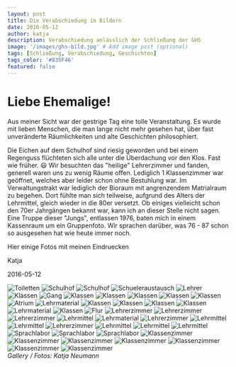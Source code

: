 ```yaml
---
layout: post
title: Die Verabschiedung in Bildern
date: 2016-05-12
author: katja
description: Verabschiedung anlässlich der Schließung der GHS
image: '/images/ghs-bild.jpg' # Add image post (optional)
tags: [Schließung, Verabschiedung, Geschichten]
tags_color: '#835F46'
featured: false
---
```


# Liebe Ehemalige!

Aus meiner Sicht war der gestrige Tag eine tolle Veranstaltung. Es wurde mit lieben Menschen, die man lange nicht mehr gesehen hat, über fast unveränderte Räumlichkeiten und alte Geschichten philosophiert.

Die Eichen auf dem Schulhof sind riesig geworden und bei einem Regenguss flüchteten sich alle unter die Überdachung vor den Klos. Fast wie früher. 😃 
Wir besuchten das "heilige" Lehrerzimmer und fanden, generell waren uns zu wenig Räume offen. Lediglich 1 Klassenzimmer war geöffnet, welches aber leider schon ohne Bestuhlung war. Im Verwaltungstrakt war lediglich der Bioraum mit angrenzendem Matrialraum zu begehen. 
Dort fühlte man sich teilweise, aufgrund des Alters der Lehrmittel, gleich wieder in die 80er versetzt. Ob einiges vielleicht schon den 70er Jahrgängen bekannt war, kann ich an dieser Stelle nicht sagen.
Eine Truppe dieser "Jungs", entlassen 1976, baten mich in einem Kassenraum um ein Gruppenfoto. Wir sprachen darüber, was 76 - 87 schon so ausgesehen hat wie heute immer noch.

Hier einige Fotos mit meinen Eindruecken

Katja

2016-05-12

<div class="gallery-box">
  <div class="gallery gallery--post">
    <img src="/images/verabschiedung-1.jpg" loading="lazy" alt="Toiletten">
    <img src="/images/verabschiedung-2.jpg" loading="lazy" alt="Schulhof">
    <img src="/images/verabschiedung-3.jpg" loading="lazy" alt="Schulhof">
    <img src="/images/verabschiedung-austausch.jpg" loading="lazy" alt="Schueleraustausch">
    <img src="/images/verabschiedung-4.jpg" loading="lazy" alt="Lehrer">
    <img src="/images/verabschiedung-5.jpg" loading="lazy" alt="Klassen">
    <img src="/images/verabschiedung-6.jpg" loading="lazy" alt="Gang">
    <img src="/images/verabschiedung-7.jpg" loading="lazy" alt="Klassen">
    <img src="/images/verabschiedung-8.jpg" loading="lazy" alt="Klassen">
    <img src="/images/verabschiedung-9.jpg" loading="lazy" alt="Klassen">
    <img src="/images/verabschiedung-10.jpg" loading="lazy" alt="Klassen">
    <img src="/images/verabschiedung-11.jpg" loading="lazy" alt="Klassen">
    <img src="/images/verabschiedung-atrium.jpg" loading="lazy" alt="Atrium">
    <img src="/images/karten.jpg" loading="lazy" alt="Lehrmaterial">
    <img src="/images/verabschiedung-anbau.jpg" loading="lazy" alt="Klassen">
    <img src="/images/verabschiedung-aula.jpg" loading="lazy" alt="Klassen">
    <img src="/images/verabschiedung-biologieraum.jpg" loading="lazy" alt="Klassen">
    <img src="/images/verabschiedung-biologieraum2.jpg" loading="lazy" alt="Klassen">
    <img src="/images/verabschiedung-biologieraum3.jpg" loading="lazy" alt="Lehrmaterial">
    <img src="/images/verabschiedung-chemieraum.jpg" loading="lazy" alt="Klassen">
    <img src="/images/verabschiedung-fluer-lehrerzimmer.jpg" loading="lazy" alt="Flur">
    <img src="/images/verabschiedung-lehrerzimmer.jpg" loading="lazy" alt="Lehrerzimmer">
    <img src="/images/verabschiedung-lehrerzimmer2.jpg" loading="lazy" alt="Lehrerzimmer">
    <img src="/images/verabschiedung-lehrkueche.jpg" loading="lazy" alt="Lehrerzimmer">
    <img src="/images/verabschiedung-lehrmittel.jpg" loading="lazy" alt="Lehrmittel">
    <img src="/images/verabschiedung-modelle.jpg" loading="lazy" alt="Lehrmaterial">
    <img src="/images/verabschiedung-stundenplanjpg.jpg" loading="lazy" alt="Lehrerzimmer">
    <img src="/images/verabschiedung-Vogel.jpg" loading="lazy" alt="Lehrmittel">
    <img src="/images/verabschiedung-vogelskelet.jpg" loading="lazy" alt="Lehrmittel">
    <img src="/images/verabschiedung-vorflur.jpg" loading="lazy" alt="Lehrerzimmer">
    <img src="/images/verabschiedung-eingelegt.jpg" loading="lazy" alt="Lehrmittel">
    <img src="/images/verabschiedung-skelet.jpg" loading="lazy" alt="Lehrmittel">
    <img src="/images/verabschiedung-materialraum.jpg" loading="lazy" alt="Lehrmittel">
    <img src="/images/verabschiedung-treppenhaus.jpg" loading="lazy" alt="Sprachlabor">
    <img src="/images/verabschiedung-treppenhaus2.jpg" loading="lazy" alt="Sprachlabor">
    <img src="/images/verabschiedung-treppenhaus3.jpg" loading="lazy" alt="Sprachlabor">
    <img src="/images/verabschiedung-klassenzimer-block-d.jpg" loading="lazy" alt="Klassenzimmer">
    <img src="/images/verabschiedung-klassenzimer-block2.jpg" loading="lazy" alt="Klassenzimmer">
    <img src="/images/verabschiedung-klassenzimer-blocka.jpg" loading="lazy" alt="Klassenzimmer">
    <img src="/images/verabschiedung-klassenzimer-blocka2.jpg" loading="lazy" alt="Klassenzimmer">
    <img src="/images/verabschiedung-klassenzimer-blocka3.jpg" loading="lazy" alt="Klassenzimmer">
    <img src="/images/verabschiedung-klassenzimer-blocka4.jpg" loading="lazy" alt="Klassenzimmer">
    <img src="/images/verabschiedung-klassenzimer-blocka5.jpg" loading="lazy" alt="Klassenzimmer">
    </div>
  <em>Gallery / <a target="_blank">Fotos: Katja Neumann</a></em>
</div>



